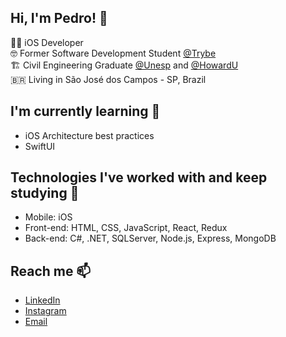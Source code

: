 ## Hi, I'm Pedro! 👋

👨‍💻     iOS Developer <br/>
🤓     Former Software Development Student [@Trybe](https://www.betrybe.com/) <br/>
🏗️     Civil Engineering Graduate [@Unesp](https://www.feis.unesp.br/) and [@HowardU](https://home.howard.edu/)<br/>
🇧🇷     Living in São José dos Campos - SP, Brazil

## I'm currently learning 🌱
- iOS Architecture best practices
- SwiftUI

## Technologies I've worked with and keep studying 🚀
- Mobile: iOS
- Front-end: HTML, CSS, JavaScript, React, Redux
- Back-end: C#, .NET, SQLServer, Node.js, Express, MongoDB

## Reach me 📫
- [LinkedIn](https://www.linkedin.com/in/pedrohcalado/)
- [Instagram](https://www.instagram.com/pedrohcalado/)
- [Email](mailto:pedrocalado22@gmail.com)
